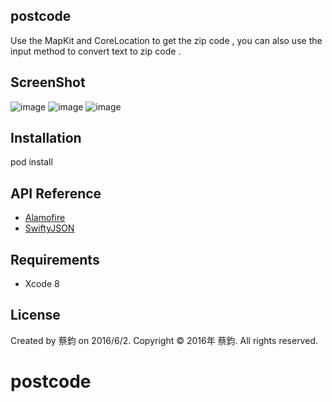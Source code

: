 ## postcode

Use the MapKit and CoreLocation to get the zip code ,
you can also use the input method to convert text to zip code . 



## ScreenShot

 ![image](https://github.com/mike840609/Postal-Code/blob/master/img/1.png)
 ![image](https://github.com/mike840609/Postal-Code/blob/master/img/2.png)
 ![image](https://github.com/mike840609/Postal-Code/blob/master/img/3.png)

## Installation

pod install

## API Reference
- [Alamofire](https://github.com/Alamofire/Alamofire)
- [SwiftyJSON](https://github.com/SwiftyJSON/SwiftyJSON)


## Requirements
- Xcode 8

## License

Created by 蔡鈞 on 2016/6/2.
Copyright © 2016年 蔡鈞. All rights reserved.
# postcode
